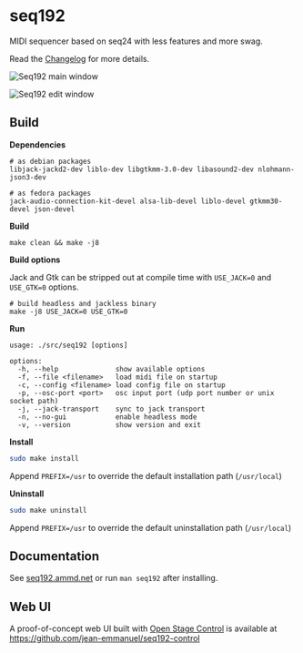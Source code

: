 # seq192

MIDI sequencer based on seq24 with less features and more swag.

Read the [Changelog](CHANGELOG.md) for more details.

![Seq192 main window](https://user-images.githubusercontent.com/5261671/215058107-55ec762c-a9c7-488b-aff8-70c26bea93b7.png)

![Seq192 edit window](https://user-images.githubusercontent.com/5261671/215058105-f825167b-2d37-4296-a8d8-da17b280ee66.png)



## Build

**Dependencies**
```
# as debian packages
libjack-jackd2-dev liblo-dev libgtkmm-3.0-dev libasound2-dev nlohmann-json3-dev

# as fedora packages
jack-audio-connection-kit-devel alsa-lib-devel liblo-devel gtkmm30-devel json-devel
```

**Build**
```
make clean && make -j8
```

**Build options**

Jack and Gtk can be stripped out at compile time with `USE_JACK=0` and `USE_GTK=0` options.
```
# build headless and jackless binary
make -j8 USE_JACK=0 USE_GTK=0
```

**Run**

```
usage: ./src/seq192 [options]

options:
  -h, --help              show available options
  -f, --file <filename>   load midi file on startup
  -c, --config <filename> load config file on startup
  -p, --osc-port <port>   osc input port (udp port number or unix socket path)
  -j, --jack-transport    sync to jack transport
  -n, --no-gui            enable headless mode
  -v, --version           show version and exit
```

**Install**

```bash
sudo make install
```

Append `PREFIX=/usr` to override the default installation path (`/usr/local`)

**Uninstall**

```bash
sudo make uninstall
```

Append `PREFIX=/usr` to override the default uninstallation path (`/usr/local`)

## Documentation

See [seq192.ammd.net](https://seq192.ammd.net/) or run `man seq192` after installing.

## Web UI

A proof-of-concept web UI built with [Open Stage Control](https://openstagecontrol.ammd.net/) is available at https://github.com/jean-emmanuel/seq192-control
